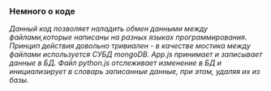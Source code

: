 ### Немного о коде ###
_Данный код позволяет наладить обмен данными между файлами,которые написаны на разных языках программирования. Принцип действия довольно тривиален - в качестве мостика между файлами используется СУБД mongoDB. App.js принимает и записывает данные в БД. Файл python.js отслеживает изменение в БД и инициализирует в словарь записанные данные, при этом, удаляя их из базы._
